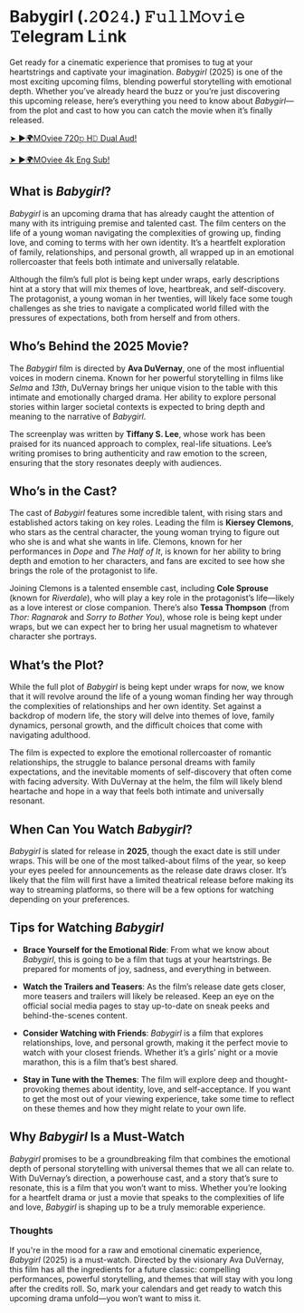 # Babygirl (.𝟸0𝟸𝟺.) 𝙵𝚞𝚕𝚕𝙼𝚘𝚟𝚒𝚎 𝚃elegram L𝚒nk


Get ready for a cinematic experience that promises to tug at your heartstrings and captivate your imagination. *Babygirl* (2025) is one of the most exciting upcoming films, blending powerful storytelling with emotional depth. Whether you’ve already heard the buzz or you’re just discovering this upcoming release, here’s everything you need to know about *Babygirl*—from the plot and cast to how you can catch the movie when it’s finally released.


[➤ ►🌍MOviee 720𝚙 H𝙳 Dual Aud!](https://cinematmx.blogspot.com/2025/01/me27c1git.html)

[➤ ►🌍MOviee 4k Eng Sub!](https://cinematmx.blogspot.com/2025/01/me27c1git.html)

## What is *Babygirl*?

*Babygirl* is an upcoming drama that has already caught the attention of many with its intriguing premise and talented cast. The film centers on the life of a young woman navigating the complexities of growing up, finding love, and coming to terms with her own identity. It’s a heartfelt exploration of family, relationships, and personal growth, all wrapped up in an emotional rollercoaster that feels both intimate and universally relatable.

Although the film’s full plot is being kept under wraps, early descriptions hint at a story that will mix themes of love, heartbreak, and self-discovery. The protagonist, a young woman in her twenties, will likely face some tough challenges as she tries to navigate a complicated world filled with the pressures of expectations, both from herself and from others.

## Who’s Behind the 2025 Movie?


The *Babygirl* film is directed by **Ava DuVernay**, one of the most influential voices in modern cinema. Known for her powerful storytelling in films like *Selma* and *13th*, DuVernay brings her unique vision to the table with this intimate and emotionally charged drama. Her ability to explore personal stories within larger societal contexts is expected to bring depth and meaning to the narrative of *Babygirl*.

The screenplay was written by **Tiffany S. Lee**, whose work has been praised for its nuanced approach to complex, real-life situations. Lee’s writing promises to bring authenticity and raw emotion to the screen, ensuring that the story resonates deeply with audiences.

## Who’s in the Cast?

The cast of *Babygirl* features some incredible talent, with rising stars and established actors taking on key roles. Leading the film is **Kiersey Clemons**, who stars as the central character, the young woman trying to figure out who she is and what she wants in life. Clemons, known for her performances in *Dope* and *The Half of It*, is known for her ability to bring depth and emotion to her characters, and fans are excited to see how she brings the role of the protagonist to life.

Joining Clemons is a talented ensemble cast, including **Cole Sprouse** (known for *Riverdale*), who will play a key role in the protagonist’s life—likely as a love interest or close companion. There’s also **Tessa Thompson** (from *Thor: Ragnarok* and *Sorry to Bother You*), whose role is being kept under wraps, but we can expect her to bring her usual magnetism to whatever character she portrays.

## What’s the Plot?

While the full plot of *Babygirl* is being kept under wraps for now, we know that it will revolve around the life of a young woman finding her way through the complexities of relationships and her own identity. Set against a backdrop of modern life, the story will delve into themes of love, family dynamics, personal growth, and the difficult choices that come with navigating adulthood.

The film is expected to explore the emotional rollercoaster of romantic relationships, the struggle to balance personal dreams with family expectations, and the inevitable moments of self-discovery that often come with facing adversity. With DuVernay at the helm, the film will likely blend heartache and hope in a way that feels both intimate and universally resonant.

## When Can You Watch *Babygirl*?

*Babygirl* is slated for release in **2025**, though the exact date is still under wraps. This will be one of the most talked-about films of the year, so keep your eyes peeled for announcements as the release date draws closer. It’s likely that the film will first have a limited theatrical release before making its way to streaming platforms, so there will be a few options for watching depending on your preferences.

## Tips for Watching *Babygirl*

- **Brace Yourself for the Emotional Ride**: From what we know about *Babygirl*, this is going to be a film that tugs at your heartstrings. Be prepared for moments of joy, sadness, and everything in between.
  
- **Watch the Trailers and Teasers**: As the film’s release date gets closer, more teasers and trailers will likely be released. Keep an eye on the official social media pages to stay up-to-date on sneak peeks and behind-the-scenes content.

- **Consider Watching with Friends**: *Babygirl* is a film that explores relationships, love, and personal growth, making it the perfect movie to watch with your closest friends. Whether it’s a girls’ night or a movie marathon, this is a film that’s best shared.

- **Stay in Tune with the Themes**: The film will explore deep and thought-provoking themes about identity, love, and self-acceptance. If you want to get the most out of your viewing experience, take some time to reflect on these themes and how they might relate to your own life.

## Why *Babygirl* Is a Must-Watch

*Babygirl* promises to be a groundbreaking film that combines the emotional depth of personal storytelling with universal themes that we all can relate to. With DuVernay’s direction, a powerhouse cast, and a story that’s sure to resonate, this is a film that you won’t want to miss. Whether you’re looking for a heartfelt drama or just a movie that speaks to the complexities of life and love, *Babygirl* is shaping up to be a truly memorable experience.

### Thoughts

If you're in the mood for a raw and emotional cinematic experience, *Babygirl* (2025) is a must-watch. Directed by the visionary Ava DuVernay, this film has all the ingredients for a future classic: compelling performances, powerful storytelling, and themes that will stay with you long after the credits roll. So, mark your calendars and get ready to watch this upcoming drama unfold—you won’t want to miss it.
